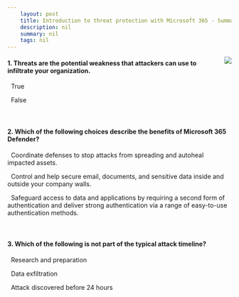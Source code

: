 ```yaml
---
    layout: post
    title: Introduction to threat protection with Microsoft 365 - Summary and knowledge check
    description: nil
    summary: nil
    tags: nil
---
```



 <a target="_blank" href="https://docs.microsoft.com/en-us/learn/modules/m365-security-threat-define/summary-knowledge-check/"><i class="fas fa-external-link-alt"></i> </a>
 <img align="right" src="https://docs.microsoft.com/en-us/learn/achievements/introduction-to-threat-protection.svg">
####  1. Threats are the potential weakness that attackers can use to infiltrate your organization.


<i class='fas fa-check-square' style='color: Dodgerblue;'></i> &nbsp;&nbsp;True

<i class='far fa-square'></i> &nbsp;&nbsp;False
<br />
<br />
<br />

####  2. Which of the following choices describe the benefits of Microsoft 365 Defender?


<i class='fas fa-check-square' style='color: Dodgerblue;'></i> &nbsp;&nbsp;Coordinate defenses to stop attacks from spreading and autoheal impacted assets.

<i class='far fa-square'></i> &nbsp;&nbsp;Control and help secure email, documents, and sensitive data inside and outside your company walls.

<i class='far fa-square'></i> &nbsp;&nbsp;Safeguard access to data and applications by requiring a second form of authentication and deliver strong authentication via a range of easy-to-use authentication methods.
<br />
<br />
<br />

####  3. Which of the following is not part of the typical attack timeline?


<i class='far fa-square'></i> &nbsp;&nbsp;Research and preparation

<i class='far fa-square'></i> &nbsp;&nbsp;Data exfiltration

<i class='fas fa-check-square' style='color: Dodgerblue;'></i> &nbsp;&nbsp;Attack discovered before 24 hours
<br />
<br />
<br />
